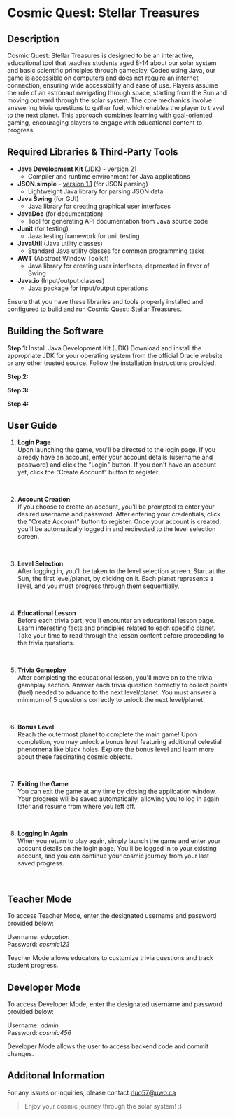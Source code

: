 # Cosmic Quest: Stellar Treasures

## Description
<p>Cosmic Quest: Stellar Treasures is designed to be an interactive, educational tool that teaches students aged 8-14 about our solar system and basic scientific principles through gameplay. Coded using Java, our game is accessible on computers and does not require an internet connection, ensuring wide accessibility and ease of use. Players assume the role of an astronaut navigating through space, starting from the Sun and moving outward through the solar system. The core mechanics involve answering trivia questions to gather fuel, which enables the player to travel to the next planet. This approach combines learning with goal-oriented gaming, encouraging players to engage with educational content to progress.</p>

## Required Libraries & Third-Party Tools
- **Java Development Kit** (JDK) - version 21 
    - Compiler and runtime environment for Java applications
- **JSON.simple** - [version 1.1](http://www.java2s.com/Code/Jar/j/Downloadjsonsimple11jar.htm) (for JSON parsing) 
    - Lightweight Java library for parsing JSON data
- **Java Swing** (for GUI)
    - Java library for creating graphical user interfaces
- **JavaDoc** (for documentation)
    - Tool for generating API documentation from Java source code
- **Junit** (for testing)
    - Java testing framework for unit testing
- **JavaUtil** (Java utility classes) 
    - Standard Java utility classes for common programming tasks
- **AWT** (Abstract Window Toolkit)
    - Java library for creating user interfaces, deprecated in favor of Swing
- **Java.io** (Input/output classes) 
    - Java package for input/output operations

<p>Ensure that you have these libraries and tools properly installed and configured to build and run Cosmic Quest: Stellar Treasures.</p>

## Building the Software

**Step 1:** Install Java Development Kit (JDK)
Download and install the appropriate JDK for your operating system from the official Oracle website or any other trusted source. Follow the installation instructions provided.

**Step 2:**

**Step 3:**

**Step 4:**

## User Guide

1. **Login Page**</br>
Upon launching the game, you'll be directed to the login page.
If you already have an account, enter your account details (username and password) and click the "Login" button.
If you don't have an account yet, click the "Create Account" button to register.
</br>

2. **Account Creation** </br>
If you choose to create an account, you'll be prompted to enter your desired username and password.
After entering your credentials, click the "Create Account" button to register.
Once your account is created, you'll be automatically logged in and redirected to the level selection screen.
</br>

3. **Level Selection** </br>
After logging in, you'll be taken to the level selection screen.
Start at the Sun, the first level/planet, by clicking on it.
Each planet represents a level, and you must progress through them sequentially.
</br>

4. **Educational Lesson** </br>
Before each trivia part, you'll encounter an educational lesson page.
Learn interesting facts and principles related to each specific planet.
Take your time to read through the lesson content before proceeding to the trivia questions.
</br>

5. **Trivia Gameplay** </br>
After completing the educational lesson, you'll move on to the trivia gameplay section.
Answer each trivia question correctly to collect points (fuel) needed to advance to the next level/planet.
You must answer a minimum of 5 questions correctly to unlock the next level/planet.
</br>

6. **Bonus Level** </br>
Reach the outermost planet to complete the main game!
Upon completion, you may unlock a bonus level featuring additional celestial phenomena like black holes.
Explore the bonus level and learn more about these fascinating cosmic objects.
</br>

7. **Exiting the Game** </br>
You can exit the game at any time by closing the application window.
Your progress will be saved automatically, allowing you to log in again later and resume from where you left off.
</br>

8. **Logging In Again** </br>
When you return to play again, simply launch the game and enter your account details on the login page.
You'll be logged in to your existing account, and you can continue your cosmic journey from your last saved progress.
</br>

## Teacher Mode

<p>To access Teacher Mode, enter the designated username and password provided below:</p>
<p>Username: <em>education</em> </br>
Password: <em>cosmic123</em></p>
<p>Teacher Mode allows educators to customize trivia questions and track student progress.</p>

## Developer Mode

<p>To access Developer Mode, enter the designated username and password provided below:</p>
<p>Username: <em>admin</em> </br>
Password: <em>cosmic456</em></p>
<p>Developer Mode allows the user to access backend code and commit changes.</p>

## Additonal Information

For any issues or inquiries, please contact rluo57@uwo.ca
> Enjoy your cosmic journey through the solar system! :)
 ##
